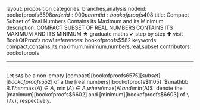 layout: proposition
categories: branches,analysis
nodeid: bookofproofs$6598
orderid: 900
parentid: bookofproofs$408
title: Compact Subset of Real Numbers Contains its Maximum and its Minimum
description: COMPACT SUBSET OF REAL NUMBERS CONTAINS ITS MAXIMUM AND ITS MINIMUM &#9733; graduate maths &#10004; step by step &#10010; visit BookOfProofs now!
references: bookofproofs$582
keywords: compact,contains,its,maximum,minimum,numbers,real,subset
contributors: bookofproofs

---


---

Let `$A$` be a non-empty [compact][bookofproofs$6575] [subset][bookofproofs$552] of a the [real numbers][bookofproofs$1105] `$\mathbb R$`. Then `$$\max(A)\in A,~\min(A)\in A,$$` where `$\max(A)$` and `$\min(A)$` denote the [maximum][bookofproofs$6602] and [minimum][bookofproofs$6603] of `\(A\)`, respectively.
